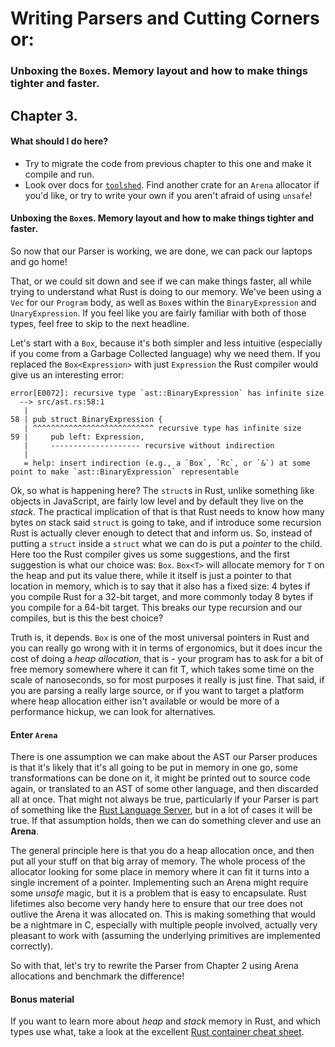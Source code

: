 # Writing Parsers and Cutting Corners or:

### Unboxing the `Box`es. Memory layout and how to make things tighter and faster.

## Chapter 3.

#### What should I do here?

* Try to migrate the code from previous chapter to this one and make it compile and run.
* Look over docs for [`toolshed`](https://crates.io/crates/toolshed). Find another crate for an `Arena` allocator if you'd like, or try to write your own if you aren't afraid of using `unsafe`!

#### Unboxing the `Box`es. Memory layout and how to make things tighter and faster.

So now that our Parser is working, we are done, we can pack our laptops and go home!

That, or we could sit down and see if we can make things faster, all while trying to understand what Rust is doing to our memory. We've been using a `Vec` for our `Program` body, as well as `Box`es within the `BinaryExpression` and `UnaryExpression`. If you feel like you are fairly familiar with both of those types, feel free to skip to the next headline.

Let's start with a `Box`, because it's both simpler and less intuitive (especially if you come from a Garbage Collected language) why we need them. If you replaced the `Box<Expression>` with just `Expression` the Rust compiler would give us an interesting error:

```
error[E0072]: recursive type `ast::BinaryExpression` has infinite size
  --> src/ast.rs:58:1
   |
58 | pub struct BinaryExpression {
   | ^^^^^^^^^^^^^^^^^^^^^^^^^^^ recursive type has infinite size
59 |     pub left: Expression,
   |     -------------------- recursive without indirection
   |
   = help: insert indirection (e.g., a `Box`, `Rc`, or `&`) at some point to make `ast::BinaryExpression` representable
```

Ok, so what is happening here? The `struct`s in Rust, unlike something like objects in JavaScript, are fairly low level and by default they live on the *stack*. The practical implication of that is that Rust needs to know how many bytes on stack said `struct` is going to take, and if introduce some recursion Rust is actually clever enough to detect that and inform us. So, instead of putting a `struct` inside a `struct` what we can do is put a *pointer* to the child. Here too the Rust compiler gives us some suggestions, and the first suggestion is what our choice was: `Box`. `Box<T>` will allocate memory for `T` on the heap and put its value there, while it itself is just a pointer to that location in memory, which is to say that it also has a fixed size: 4 bytes if you compile Rust for a 32-bit target, and more commonly today 8 bytes if you compile for a 64-bit target. This breaks our type recursion and our compiles, but is this the best choice?

Truth is, it depends. `Box` is one of the most universal pointers in Rust and you can really go wrong with it in terms of ergonomics, but it does incur the cost of doing a *heap allocation*, that is - your program has to ask for a bit of free memory somewhere where it can fit T, which takes some time on the scale of nanoseconds, so for most purposes it really is just fine. That said, if you are parsing a really large source, or if you want to target a platform where heap allocation either isn't available or would be more of a performance hickup, we can look for alternatives.

#### Enter `Arena`

There is one assumption we can make about the AST our Parser produces is that it's likely that it's all going to be put in memory in one go, some transformations can be done on it, it might be printed out to source code again, or translated to an AST of some other language, and then discarded all at once. That might not always be true, particularly if your Parser is part of something like the [Rust Language Server](https://github.com/rust-lang/rls), but in a lot of cases it will be true. If that assumption holds, then we can do something clever and use an **Arena**.

The general principle here is that you do a heap allocation once, and then put all your stuff on that big array of memory. The whole process of the allocator looking for some place in memory where it can fit it turns into a single increment of a pointer. Implementing such an Arena might require some *unsafe* magic, but it is a problem that is easy to encapsulate. Rust lifetimes also become very handy here to ensure that our tree does not outlive the Arena it was allocated on. This is making something that would be a nightmare in C, especially with multiple people involved, actually very pleasant to work with (assuming the underlying primitives are implemented correctly).

So with that, let's try to rewrite the Parser from Chapter 2 using Arena allocations and benchmark the difference!

#### Bonus material

If you want to learn more about *heap* and *stack* memory in Rust, and which types use what, take a look at the excellent [Rust container cheat sheet](https://docs.google.com/presentation/d/1q-c7UAyrUlM-eZyTo1pd8SZ0qwA_wYxmPZVOQkoDmH4/edit#slide=id.p).
